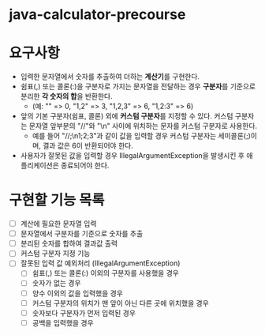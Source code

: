 # java-calculator-precourse

# 요구사항
- 입력한 문자열에서 숫자를 추출하여 더하는 **계산기**를 구현한다.
- 쉼표(,) 또는 콜론(:)을 구분자로 가지는 문자열을 전달하는 경우 **구분자**를 기준으로 분리한 **각 숫자의 합**을 반환한다.
  - (예: "" => 0, "1,2" => 3, "1,2,3" => 6, "1,2:3" => 6)
- 앞의 기본 구분자(쉼표, 콜론) 외에 **커스텀 구분자**를 지정할 수 있다. 커스텀 구분자는 문자열 앞부분의 "//"와 "\n" 사이에 위치하는 문자를 커스텀 구분자로 사용한다.
  - 예를 들어 "//;\n1;2;3"과 같이 값을 입력할 경우 커스텀 구분자는 세미콜론(;)이며, 결과 값은 6이 반환되어야 한다.
- 사용자가 잘못된 값을 입력할 경우 IllegalArgumentException을 발생시킨 후 애플리케이션은 종료되어야 한다.

# 구현할 기능 목록
- [ ] 계산에 필요한 문자열 입력
- [ ] 문자열에서 구분자를 기준으로 숫자를 추출
- [ ] 분리된 숫자를 합하여 결과값 출력
- [ ] 커스텀 구분자 지정 기능
- [ ] 잘못된 입력 값 예외처리 (IllegalArgumentException)
  - [ ] 쉼표(,) 또는 콜론(:) 이외의 구분자를 사용했을 경우
  - [ ] 숫자가 없는 경우
  - [ ] 양수 이외의 값을 입력했을 경우
  - [ ] 커스텀 구분자의 위치가 맨 앞이 아닌 다른 곳에 위치했을 경우
  - [ ] 숫자보다 구분자가 먼저 입력된 경우
  - [ ] 공백을 입력했을 경우